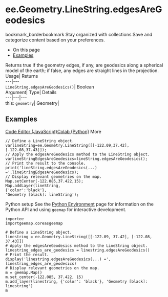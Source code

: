  
#  ee.Geometry.LineString.edgesAreGeodesics
bookmark_borderbookmark Stay organized with collections  Save and categorize content based on your preferences.
  * On this page
  * [Examples](https://developers.google.com/earth-engine/apidocs/ee-geometry-linestring-edgesaregeodesics#examples)


Returns true if the geometry edges, if any, are geodesics along a spherical model of the earth; if false, any edges are straight lines in the projection. 
Usage| Returns  
---|---  
`LineString.edgesAreGeodesics()`| Boolean  
Argument| Type| Details  
---|---|---  
this: `geometry`| Geometry|   
## Examples
[Code Editor (JavaScript)](https://developers.google.com/earth-engine/apidocs/ee-geometry-linestring-edgesaregeodesics#code-editor-javascript-sample)[Colab (Python)](https://developers.google.com/earth-engine/apidocs/ee-geometry-linestring-edgesaregeodesics#colab-python-sample) More
```
// Define a LineString object.
varlineString=ee.Geometry.LineString([[-122.09,37.42],[-122.08,37.43]]);
// Apply the edgesAreGeodesics method to the LineString object.
varlineStringEdgesAreGeodesics=lineString.edgesAreGeodesics();
// Print the result to the console.
print('lineString.edgesAreGeodesics(...) =',lineStringEdgesAreGeodesics);
// Display relevant geometries on the map.
Map.setCenter(-122.085,37.422,15);
Map.addLayer(lineString,
{'color':'black'},
'Geometry [black]: lineString');
```
Python setup
See the [ Python Environment](https://developers.google.com/earth-engine/guides/python_install) page for information on the Python API and using `geemap` for interactive development.
```
importee
importgeemap.coreasgeemap
```
```
# Define a LineString object.
linestring = ee.Geometry.LineString([[-122.09, 37.42], [-122.08, 37.43]])
# Apply the edgesAreGeodesics method to the LineString object.
linestring_edges_are_geodesics = linestring.edgesAreGeodesics()
# Print the result.
display('linestring.edgesAreGeodesics(...) =', linestring_edges_are_geodesics)
# Display relevant geometries on the map.
m = geemap.Map()
m.set_center(-122.085, 37.422, 15)
m.add_layer(linestring, {'color': 'black'}, 'Geometry [black]: linestring')
m
```

